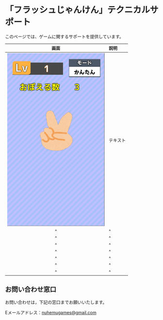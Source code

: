 # 「フラッシュじゃんけん」テクニカルサポート

このページでは、ゲームに関するサポートを提供しています。

|画面|説明|
|:---:|:---|
|<img src="https://github.com/NuhemuGames/TechnicalSupport/blob/main/docs/FlashRPC/imgs/screenshot1.png?raw=true" width="320px">|テキスト|
|^|^|
|^|^|
|^|^|
|^|^|
|^|^|
|^|^|
|^|^|

## お問い合わせ窓口

お問い合わせは，下記の窓口までお願いいたします。

Eメールアドレス：nuhemugames@gmail.com